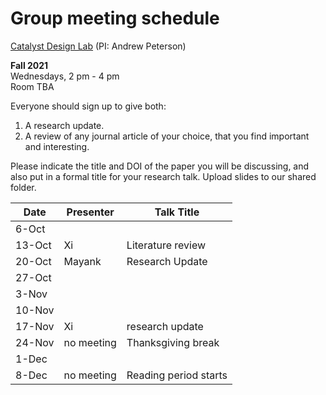 # Group meeting schedule #
[Catalyst Design Lab](http://brown.edu/go/catalyst) (PI: Andrew Peterson)

**Fall 2021**  
Wednesdays, 2 pm - 4 pm  
Room TBA

Everyone should sign up to give both:

1. A research update.
2. A review of any journal article of your choice, that you find important and interesting.

Please indicate the title and DOI of the paper you will be discussing, and also put in a formal title for your research talk. Upload slides to our shared folder.


| Date   |   Presenter   |   Talk Title                                              |
| ------ | ------------- | --------------------------------------------------------- |
| 6-Oct  |               |                                                           |
| 13-Oct | Xi            |  Literature review                                        |
| 20-Oct | Mayank        | Research Update                                           |
| 27-Oct |               |                                                           |
| 3-Nov  |               |                                                           |
| 10-Nov |               |                                                           |
| 17-Nov | Xi            |research update                                            |
| 24-Nov | no meeting    | Thanksgiving break                                        |
| 1-Dec  |               |                                                           |
| 8-Dec  | no meeting    | Reading period starts                                     |